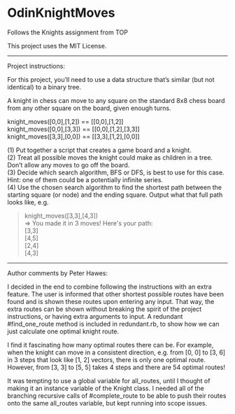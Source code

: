 # OdinKnightMoves
Follows the Knights assignment from TOP  

This project uses the MIT License.  

--------------------------------------------

Project instructions:  

For this project, you’ll need to use a data structure that’s similar (but not identical) to a binary tree.  

A knight in chess can move to any square on the standard 8x8 chess board from any other square on the board, given enough turns.  

knight_moves([0,0],[1,2]) == [[0,0],[1,2]]  
knight_moves([0,0],[3,3]) == [[0,0],[1,2],[3,3]]  
knight_moves([3,3],[0,0]) == [[3,3],[1,2],[0,0]]  

(1) Put together a script that creates a game board and a knight.  
(2) Treat all possible moves the knight could make as children in a tree. Don’t allow any moves to go off the board.  
(3) Decide which search algorithm, BFS or DFS, is best to use for this case. Hint: one of them could be a potentially infinite series.  
(4) Use the chosen search algorithm to find the shortest path between the starting square (or node) and the ending square. Output what that full path looks like, e.g. 
  
  > knight_moves([3,3],[4,3])  
  => You made it in 3 moves!  Here's your path:  
    [3,3]  
    [4,5]  
    [2,4]  
    [4,3]  

-------------------------------------------

Author comments by Peter Hawes:

I decided in the end to combine following the instructions with an extra feature. The user is informed that other shortest possible routes have been found and is shown these routes upon entering any input. That way, the extra routes can be shown without breaking the spirit of the project instructions, or having extra arguments to input. A redundant #find_one_route method is included in redundant.rb, to show how we can just calculate one optimal knight route.

I find it fascinating how many optimal routes there can be. For example, when the knight can move in a consistent direction, e.g. from [0, 0] to [3, 6] in 3 steps that look like [1, 2] vectors, there is only one optimal route. However, from [3, 3] to [5, 5] takes 4 steps and there are 54 optimal routes!  

It was tempting to use a global variable for all_routes, until I thought of making it an instance variable of the Knight class. I needed all of the branching recursive calls of #complete_route to be able to push their routes onto the same all_routes variable, but kept running into scope issues.  

